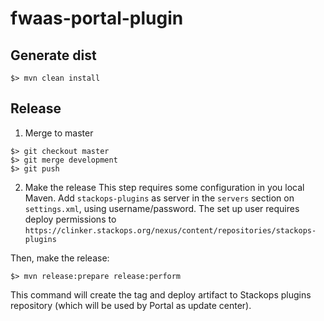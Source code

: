 fwaas-portal-plugin
===================

## Generate dist

```
$> mvn clean install
```

## Release

 1. Merge to master

 ```
 $> git checkout master
 $> git merge development
 $> git push
 ```

 2. Make the release
 This step requires some configuration in you local Maven. Add ```stackops-plugins``` as server in the ```servers``` section on ```settings.xml```, using username/password. The set up user requires deploy permissions to ```https://clinker.stackops.org/nexus/content/repositories/stackops-plugins```

 Then, make the release:
 ```
 $> mvn release:prepare release:perform
 ```
 This command will create the tag and deploy artifact to Stackops plugins repository (which will be used by Portal as update center).


